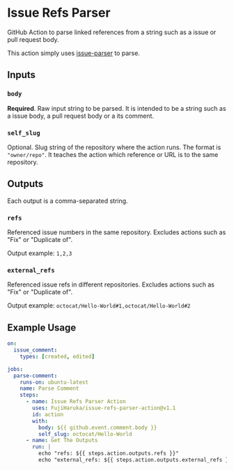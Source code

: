 # Issue Refs Parser

GitHub Action to parse linked references from a string such as a issue or pull request body.

This action simply uses [issue-parser](https://www.npmjs.com/package/issue-parser) to parse.

## Inputs

### `body`

**Required**. Raw input string to be parsed. It is intended to be a string such as a issue body, a pull request body or a its comment.

### `self_slug`

Optional. Slug string of the repository where the action runs. The format is `"owner/repo"`.
It teaches the action which reference or URL is to the same repository.

## Outputs

Each output is a comma-separated string.

### `refs`

Referenced issue numbers in the same repository. Excludes actions such as "Fix" or "Duplicate of".

Output example: `1,2,3`

### `external_refs`

Referenced issue refs in different repositories. Excludes actions such as "Fix" or "Duplicate of".

Output example: `octocat/Hello-World#1,octocat/Hello-World#2`

## Example Usage

```yaml
on:
  issue_comment:
    types: [created, edited]

jobs:
  parse-comment:
    runs-on: ubuntu-latest
    name: Parse Comment
    steps:
      - name: Issue Refs Parser Action
        uses: FujiHaruka/issue-refs-parser-action@v1.1
        id: action
        with:
          body: ${{ github.event.comment.body }}
          self_slug: octocat/Hello-World
      - name: Get The Outputs
        run: |
          echo "refs: ${{ steps.action.outputs.refs }}"
          echo "external_refs: ${{ steps.action.outputs.external_refs }}"
```

